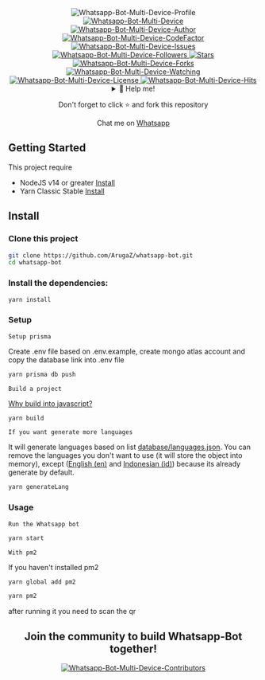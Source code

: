<div align="center">
  <img title="Whatsapp-Bot-Multi-Device-Profile" src="https://github.com/ArugaZ.png?size=192"/>
</div>

<div align="center">
  <a href="#">
    <img title="Whatsapp-Bot-Multi-Device" src="https://img.shields.io/badge/Whatsapp%20Bot%20Multi%20Device-green?colorA=%23ff0000&colorB=%23017e40&style=for-the-badge">
  </a>
</div>
<div align="center">  
  <a href="https://github.com/ArugaZ">
    <img title="Whatsapp-Bot-Multi-Device-Author" src="https://img.shields.io/badge/AUTHOR-ARUGAZ-orange.svg?style=for-the-badge&logo=github"></a>
</div>
<div align="center">
  <a href="https://www.codefactor.io/repository/github/arugaz/whatsapp-bot/overview/md">
    <img title="Whatsapp-Bot-Multi-Device-CodeFactor" src="https://img.shields.io/codefactor/grade/github/ArugaZ/whatsapp-bot/md?color=blue&label=CodeFactor&style=flat-square">
  </a>
  <a href="https://github.com/arugaz/whatsapp-bot/issues">
    <img title="Whatsapp-Bot-Multi-Device-Issues" src="https://img.shields.io/bitbucket/issues-raw/arugaz/whatsapp-bot?label=Issues&color=%23ff9aa2&style=flat-square" />
  </a>
</div>
<div align="center">
  <a href="https://github.com/arugaz/followers">
    <img title="Whatsapp-Bot-Multi-Device-Followers" src="https://img.shields.io/github/followers/arugaz?label=Folls&color=%23ff9aa2&style=flat-square">
  </a>
  <a href="https://github.com/arugaz/whatsapp-bot/stargazers/">
    <img title="Stars" src="https://img.shields.io/github/stars/arugaz/whatsapp-bot?label=Stars&color=%23ffb7b2&style=flat-square">
  </a>
  <a href="https://github.com/arugaz/whatsapp-bot/network/members">
    <img title="Whatsapp-Bot-Multi-Device-Forks" src="https://img.shields.io/github/forks/arugaz/whatsapp-bot?label=Forks&color=%23ffdac1&style=flat-square">
  </a>
  <a href="https://github.com/arugaz/whatsapp-bot/watchers">
    <img title="Whatsapp-Bot-Multi-Device-Watching" src="https://img.shields.io/github/watchers/arugaz/whatsapp-bot?label=Watchers&color=%23e2f0cb&style=flat-square">
  </a>
  <a href="https://github.com/arugaz/whatsapp-bot/blob/master/LICENSE">
    <img title="Whatsapp-Bot-Multi-Device-License" src="https://img.shields.io/badge/License-Apache_2.0-blue.svg?color=%23b5ead7&style=flat-square"/>
  </a>
  <a href="https://hits.seeyoufarm.com">
    <img title="Whatsapp-Bot-Multi-Device-Hits" src="https://hits.seeyoufarm.com/api/count/incr/badge.svg?url=https%3A%2F%2Fgithub.com%2FArugaZ%2Fwhatsapp-bot&count_bg=%23c7ceea&title_bg=%23555555&icon=probot.svg&icon_color=%23c7ceea&title=Hits&edge_flat=true"/>
  </a>
</div>
<div align="center">
  <details>
    <summary>🥟 Help me!</summary>
    <a href="https://trakteer.id/arugaz">Trakteer</a>
  </details>

  <p>Don't forget to click ⭐️ and fork this repository</p>

  <p>Chat me on <a href="//wa.me/6285163651710" target="_blank">Whatsapp</a></p>
</div>

## Getting Started

This project require

- NodeJS v14 or greater [Install](https://nodejs.org/dist/)
- Yarn Classic Stable [Install](https://classic.yarnpkg.com/lang/en/docs/install/#alternatives-stable)

## Install

### Clone this project

```bash
git clone https://github.com/ArugaZ/whatsapp-bot.git
cd whatsapp-bot
```

### Install the dependencies:

```bash
yarn install
```

### Setup

`Setup prisma`

Create .env file based on .env.example, create mongo atlas account and copy the database link into .env file

```bash
yarn prisma db push
```

`Build a project`

[Why build into javascript?](https://pm2.io/docs/runtime/integration/transpilers/)

```bash
yarn build
```

`If you want generate more languages`

It will generate languages based on list [database/languages.json](database/languages.json). You can remove the languages you don't want to use (it will store the object into memory), except ([English (en)](languages/en.json) and [Indonesian (id)](languages/id.json)) because its already generate by default.

```bash
yarn generateLang
```

### Usage

`Run the Whatsapp bot`

```bash
yarn start
```

`With pm2`

If you haven't installed pm2

```bash
yarn global add pm2
```

```bash
yarn pm2
```

after running it you need to scan the qr

<div align="center">
<h2>
Join the community to build Whatsapp-Bot together!
</h2>
<a href="https://github.com/ArugaZ/whatsapp-bot/graphs/contributors">
  <img title="Whatsapp-Bot-Multi-Device-Contributors" src="https://contrib.rocks/image?repo=ArugaZ/whatsapp-bot" />
</a>
</div>
